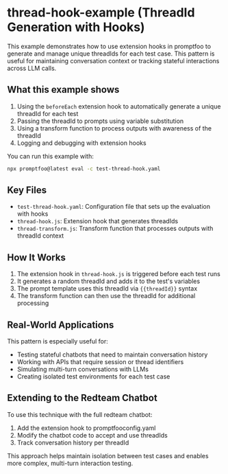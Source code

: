 # thread-hook-example (ThreadId Generation with Hooks)

This example demonstrates how to use extension hooks in promptfoo to generate and manage unique threadIds for each test case. This pattern is useful for maintaining conversation context or tracking stateful interactions across LLM calls.

## What this example shows

1. Using the `beforeEach` extension hook to automatically generate a unique threadId for each test
2. Passing the threadId to prompts using variable substitution
3. Using a transform function to process outputs with awareness of the threadId
4. Logging and debugging with extension hooks

You can run this example with:

```bash
npx promptfoo@latest eval -c test-thread-hook.yaml
```

## Key Files

- `test-thread-hook.yaml`: Configuration file that sets up the evaluation with hooks
- `thread-hook.js`: Extension hook that generates threadIds
- `thread-transform.js`: Transform function that processes outputs with threadId context

## How It Works

1. The extension hook in `thread-hook.js` is triggered before each test runs
2. It generates a random threadId and adds it to the test's variables
3. The prompt template uses this threadId via `{{threadId}}` syntax
4. The transform function can then use the threadId for additional processing

## Real-World Applications

This pattern is especially useful for:

- Testing stateful chatbots that need to maintain conversation history
- Working with APIs that require session or thread identifiers
- Simulating multi-turn conversations with LLMs
- Creating isolated test environments for each test case

## Extending to the Redteam Chatbot

To use this technique with the full redteam chatbot:

1. Add the extension hook to promptfooconfig.yaml
2. Modify the chatbot code to accept and use threadIds
3. Track conversation history per threadId

This approach helps maintain isolation between test cases and enables more complex, multi-turn interaction testing.

